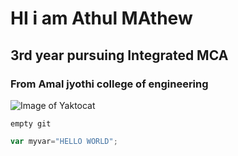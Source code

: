 # HI i am Athul MAthew
## 3rd year pursuing Integrated MCA
### From Amal jyothi college of engineering

![Image of Yaktocat](https://octodex.github.com/images/yaktocat.png)
```
empty git
```
```javascript
var myvar="HELLO WORLD";
```
